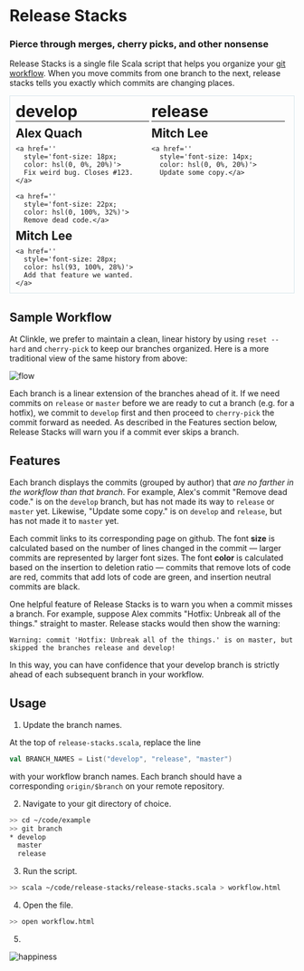 Release Stacks
==============

### Pierce through merges, cherry picks, and other nonsense

Release Stacks is a single file Scala script that helps you organize your [git workflow](https://www.atlassian.com/git/tutorials/comparing-workflows/gitflow-workflow/). When you move commits from one branch to the next, release stacks tells you exactly which commits are changing places.

<style type="text/css">
  .stacks {
    padding: 10px;
    border: 1px solid #D8E6EC;
  }

  .stacks * {
    margin: 0;
    padding: 0;
  }

  .stacks html {
    margin: 10px;
  }

  .stacks h2 {
    padding: 8px 0px;
  }

  .stacks a {
    color: #111;
    display: block;
    padding: 4px 0px;
    overflow: hidden;
    text-decoration: none;
    text-overflow: ellipsis;
    text-shadow: 0px 1px 1px rgba(0, 0, 0, 0.1);
    white-space: nowrap;
  }

  .stacks a:hover {
    background-color: #eee;
  }

  .stacks .warning {
    font-size: 28px;
    color: rgb(150, 0, 0);
  }
</style>

<div class='stacks'>
<div style='width: 49%; display: inline-block; vertical-align: top;'>
  <h1 style='border-bottom: 1px solid;'>develop</h1>
  <div>
    <h2>Alex Quach</h2>

    <a href=''
      style='font-size: 18px;
      color: hsl(0, 0%, 20%)'>
      Fix weird bug. Closes #123.</a>

    <a href=''
      style='font-size: 22px;
      color: hsl(0, 100%, 32%)'>
      Remove dead code.</a>
  </div>
  <div>
    <h2>Mitch Lee</h2>

    <a href=''
      style='font-size: 28px;
      color: hsl(93, 100%, 28%)'>
      Add that feature we wanted.</a>
  </div>
</div>

<div style='width: 49%; display: inline-block; vertical-align: top;'>
  <h1 style='border-bottom: 1px solid;'>release</h1>

  <div>
    <h2>Mitch Lee</h2>

    <a href=''
      style='font-size: 14px;
      color: hsl(0, 0%, 20%)'>
      Update some copy.</a>
  </div>
</div>
</div>

Sample Workflow
---------------

At Clinkle, we prefer to maintain a clean, linear history by using `reset --hard` and `cherry-pick` to keep our branches organized. Here is a more traditional view of the same history from above:

![flow](https://cloud.githubusercontent.com/assets/3643059/6359747/198a634a-bc2a-11e4-907b-1358e23f8713.png)

Each branch is a linear extension of the branches ahead of it. If we need commits on `release` or `master` before we are ready to cut a branch (e.g. for a hotfix), we commit to `develop` first and then proceed to `cherry-pick` the commit forward as needed. As described in the Features section below, Release Stacks will warn you if a commit ever skips a branch.

Features
--------

Each branch displays the commits (grouped by author) that *are no farther in the workflow than that branch*. For example, Alex's commit "Remove dead code." is on the `develop` branch, but has not made its way to `release` or `master` yet. Likewise, "Update some copy." is on `develop` and `release`, but has not made it to `master` yet.

Each commit links to its corresponding page on github. The font **size** is calculated based on the number of lines changed in the commit &mdash; larger commits are represented by larger font sizes. The font **color** is calculated based on the insertion to deletion ratio &mdash; commits that remove lots of code are red, commits that add lots of code are green, and insertion neutral commits are black.

One helpful feature of Release Stacks is to warn you when a commit misses a branch. For example, suppose Alex commits "Hotfix: Unbreak all of the things." straight to master. Release stacks would then show the warning:

```
Warning: commit 'Hotfix: Unbreak all of the things.' is on master, but skipped the branches release and develop!
```

In this way, you can have confidence that your develop branch is strictly ahead of each subsequent branch in your workflow.

Usage
-----

1. Update the branch names.

  At the top of `release-stacks.scala`, replace the line
  ```scala
  val BRANCH_NAMES = List("develop", "release", "master")
  ```
  with your workflow branch names. Each branch should have a corresponding `origin/$branch` on your remote repository.

2. Navigate to your git directory of choice.
  ```bash
  >> cd ~/code/example
  >> git branch
  * develop
    master
    release
  ```

3. Run the script.
  ```bash
  >> scala ~/code/release-stacks/release-stacks.scala > workflow.html
  ```

4. Open the file.
  ```bash
  >> open workflow.html
  ```

5.

![happiness](https://cloud.githubusercontent.com/assets/3643059/6359809/720336a0-bc2a-11e4-8a02-18baf6c13db7.jpg)
